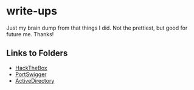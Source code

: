 # write-ups
Just my brain dump from that things I did. Not the prettiest, but good for future me. Thanks!

## Links to Folders

- [HackTheBox](HackTheBox/htbIndex.md)
- [PortSwigger](PortSwigger-Labs/ALL%20Labs%20methodology%201c44cc8fcddb45f8902f3d7cbef46697.md)
- [ActiveDirectory](ActiveDirectory/adIndex.md)

